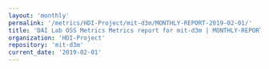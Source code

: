 ```yaml
---
layout: 'monthly'
permalink: '/metrics/HDI-Project/mit-d3m/MONTHLY-REPORT-2019-02-01/'
title: 'DAI Lab OSS Metrics Metrics report for mit-d3m | MONTHLY-REPORT-2019-02-01'
organization: 'HDI-Project'
repository: 'mit-d3m'
current_date: '2019-02-01'
---
```

